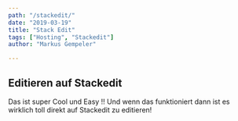 ```yaml
---
path: "/stackedit/"
date: "2019-03-19"
title: "Stack Edit"
tags: ["Hosting", "Stackedit"]
author: "Markus Gempeler"

---
```

## Editieren auf Stackedit
Das ist super Cool und Easy !!
Und wenn das funktioniert dann ist es wirklich toll direkt auf Stackedit zu editieren!
<!--stackedit_data:
eyJoaXN0b3J5IjpbMTc0MTIxODIzNCwxMzIzMjQ1NDUyLC0xMT
cxODc5Mzk0LC0xNTUzMTQ3MDkyLDE1NDE5OTcxMDZdfQ==
-->